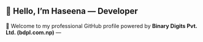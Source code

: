 ## 👋 Hello, I’m Haseena — Developer

🔧 Welcome to my professional GitHub profile powered by **Binary Digits Pvt. Ltd. (bdpl.com.np)** — 
